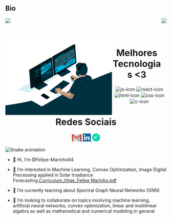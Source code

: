 ## Bio

<div>
  
  <img  height="180em" src="https://github-readme-stats.vercel.app/api?username=Felipe-Marinho94&show_icons=true&theme=blueberry&include_all_commits=true&count_private=true"/>
  <img align="right" height="180em" src="https://github-readme-stats.vercel.app/api/top-langs/?username=Felipe-Marinho94&layout=compact&langs_count=16&theme=blueberry"/>
</div>
<br>

<div  align="center"> 
  <div style="display: inline_block"><br>
    <img align="left" height="250" alt="coding-time" src="giphy.gif">
    <h1 align="center">Melhores Tecnologias <3</h1>
    <img align="center" height="30" width="40" alt="js-icon"  src="https://raw.githubusercontent.com/jmnote/z-icons/master/svg/python.svg">
    <img align="center" height="30" width="40" alt="react-icon" src="https://raw.githubusercontent.com/jmnote/z-icons/master/svg/r.svg">
    <img align="center" height="30" width="40" alt="html-icon" src="https://raw.githubusercontent.com/jmnote/z-icons/master/svg/java.svg">
    <img align="center" height="30" width="40" alt="css-icon" src="https://raw.githubusercontent.com/jmnote/z-icons/master/svg/javascript.svg">
    <img align="center" height="30" width="40" alt="c-icon" src="https://raw.githubusercontent.com/jmnote/z-icons/master/svg/csharp.svg">
    
   </div>
    
  
  <h1 align="center">Redes Sociais</h1>
    <a href = "mailto: fpmarinho@alu.ufc.br">
      <img width="30" src="gmail.svg">
    </a>
    <a href = "https://www.linkedin.com/in/felipe-marinho-1b1aaa1a8/">
      <img width="25" src="linkedin.svg">
    </a>
    <a href = "https://www.researchgate.net/profile/Felipe-Marinho-3">
      <img width="25" src="ResearchGate_icon_SVG.svg">
    </a>
    
</div>
  
![Snake animation](https://github.com/Felipe-Marinho94/Felipe-Marinho94/blob/output/github-contribution-grid-snake.svg)


- 👋 Hi, I’m @Felipe-Marinho94
- 👀 I’m interested in Machine Learning, Convex Optimization, Image Digital Processing applied in Solar Irradiance Forecasting.[Curriculum_Vitae_Felipe Marinho.pdf](https://github.com/Felipe-Marinho94/Felipe-Marinho94/files/8311064/Curriculum_Vitae_Felipe.Marinho.pdf)

- 🌱 I’m currently learning about Spectral Graph Neural Networks (GNN)  
- 💞️ I’m looking to collaborate on topics involving machine learning, artificial neural networks, convex optimization, linear and multilinear algebra as well as mathematical and numerical modeling in general

<!---
Felipe-Marinho94/Felipe-Marinho94 is a ✨ special ✨ repository because its `README.md` (this file) appears on your GitHub profile.
You can click the Preview link to take a look at your changes.
--->

